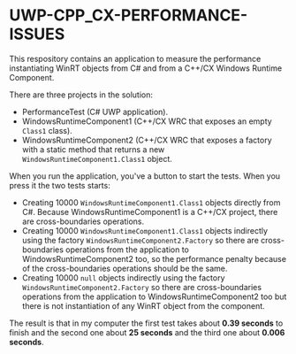# UWP-CPP_CX-PERFORMANCE-ISSUES
This respository contains an application to measure the performance instantiating WinRT objects from C# and from a C++/CX Windows Runtime Component.

There are three projects in the solution:

* PerformanceTest (C# UWP application).
* WindowsRuntimeComponent1 (C++/CX WRC that exposes an empty `Class1` class).
* WindowsRuntimeComponent2 (C++/CX WRC that exposes a factory with a static method that returns a new `WindowsRuntimeComponent1.Class1` object.

When you run the application, you've a button to start the tests. When you press it the two tests starts:

* Creating 10000 `WindowsRuntimeComponent1.Class1` objects directly from C#. Because WindowsRuntimeComponent1 is a C++/CX project, there are cross-boundaries operations.
* Creating 10000 `WindowsRuntimeComponent1.Class1` objects indirectly using the factory `WindowsRuntimeComponent2.Factory` so there are cross-boundaries operations from the application to WindowsRuntimeComponent2 too, so the performance penalty because of the cross-boundaries operations should be the same.
* Creating 10000 `null` objects indirectly using the factory `WindowsRuntimeComponent2.Factory` so there are cross-boundaries operations from the application to WindowsRuntimeComponent2 too but there is not instantiation of any WinRT object from the component.

The result is that in my computer the first test takes about **0.39 seconds** to finish and the second one about **25 seconds** and the third one about **0.006 seconds**.
